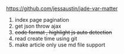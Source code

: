 https://github.com/jessaustin/jade-var-matter
1. index page pagination
1. get json throw ajax
1. ~~code format , highlight js auto detection~~
1. read create time using git
1. make article only use md file support
